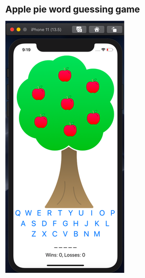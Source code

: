# Apple pie word guessing game

![Apple pie](https://github.com/Nematzhon/ios/blob/master/screen.png)
